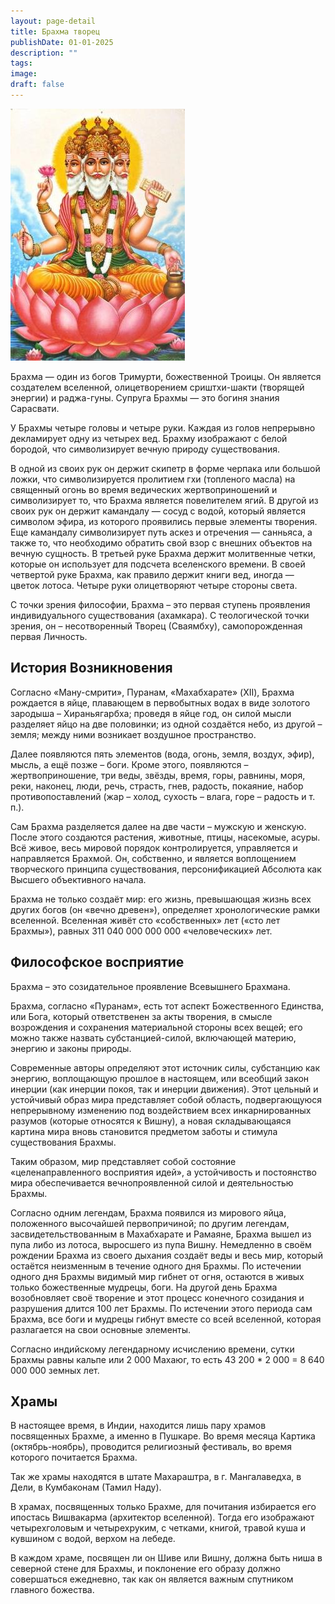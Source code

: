 ```yaml
---
layout: page-detail
title: Брахма творец
publishDate: 01-01-2025
description: ""
tags: 
image: 
draft: false
---
```


![Брахма](/upload/iblock/900/90010463a3dbd25dcdb129da222897b6.jpg "Брахма") 

  
 Брахма — один из богов Тримурти, божественной Троицы. Он является создателем вселенной, олицетворением сриштхи-шакти (творящей энергии) и раджа-гуны. Супруга Брахмы — это богиня знания Сарасвати.

 У Брахмы четыре головы и четыре руки. Каждая из голов непрерывно декламирует одну из четырех вед. Брахму изображают с белой бородой, что символизирует вечную природу существования.

 В одной из своих рук он держит скипетр в форме черпака или большой ложки, что символизируется пролитием гхи (топленого масла) на священный огонь во время ведических жертвоприношений и символизирует то, что Брахма является повелителем ягий. В другой из своих рук он держит камандалу — сосуд с водой, который является символом эфира, из которого проявились первые элементы творения. Еще камандалу символизирует путь аскез и отречения — санньяса, а также то, что необходимо обратить свой взор с внешних объектов на вечную сущность. В третьей руке Брахма держит молитвенные четки, которые он использует для подсчета вселенского времени. В своей четвертой руке Брахма, как правило держит книги вед, иногда — цветок лотоса. Четыре руки олицетворяют четыре стороны света.

 С точки зрения философии, Брахма – это первая ступень проявления индивидуального существования (ахамкара). С теологической точки зрения, он – несотворенный Творец (Сваямбху), самопорожденная первая Личность.

##  История Возникновения

 Согласно «Ману-смрити», Пуранам, «Махабхарате» (XII), Брахма рождается в яйце, плавающем в первобытных водах в виде золотого зародыша – Хираньягарбха; проведя в яйце год, он силой мысли разделяет яйцо на две половинки; из одной создаётся небо, из другой – земля; между ними возникает воздушное пространство.

 Далее появляются пять элементов (вода, огонь, земля, воздух, эфир), мысль, а ещё позже – боги. Кроме этого, появляются – жертвоприношение, три веды, звёзды, время, горы, равнины, моря, реки, наконец, люди, речь, страсть, гнев, радость, покаяние, набор противопоставлений (жар – холод, сухость – влага, горе – радость и т. п.).

 Сам Брахма разделяется далее на две части – мужскую и женскую. После этого создаются растения, животные, птицы, насекомые, асуры. Всё живое, весь мировой порядок контролируется, управляется и направляется Брахмой. Он, собственно, и является воплощением творческого принципа существования, персонификацией Абсолюта как Высшего объективного начала.

 Брахма не только создаёт мир: его жизнь, превышающая жизнь всех других богов (он «вечно древен»), определяет хронологические рамки вселенной. Вселенная живёт сто «собственных» лет («сто лет Брахмы»), равных 311 040 000 000 000 «человеческих» лет.

##  Философское восприятие

 Брахма – это созидательное проявление Всевышнего Брахмана.

 Брахма, согласно «Пуранам», есть тот аспект Божественного Единства, или Бога, который ответственен за акты творения, в смысле возрождения и сохранения материальной стороны всех вещей; его можно также назвать субстанцией-силой, включающей материю, энергию и законы природы.

 Современные авторы определяют этот источник силы, субстанцию как энергию, воплощающую прошлое в настоящем, или всеобщий закон инерции (как инерции покоя, так и инерции движения). Этот цельный и устойчивый образ мира представляет собой область, подвергающуюся непрерывному изменению под воздействием всех инкарнированных разумов (которые относятся к Вишну), а новая складывающаяся картина мира вновь становится предметом заботы и стимула существования Брахмы.

 Таким образом, мир представляет собой состояние «целенаправленного восприятия идей», а устойчивость и постоянство мира обеспечивается вечнопроявленной силой и деятельностью Брахмы.

 Согласно одним легендам, Брахма появился из мирового яйца, положенного высочайшей первопричиной; по другим легендам, засвидетельствованным в Махабхарате и Рамаяне, Брахма вышел из пупа либо из лотоса, выросшего из пупа Вишну. Немедленно в своём рождении Брахма из своего дыхания создаёт веды и весь мир, который остаётся неизменным в течение одного дня Брахмы. По истечении одного дня Брахмы видимый мир гибнет от огня, остаются в живых только божественные мудрецы, боги. На другой день Брахма возобновляет своё творение и этот процесс конечного созидания и разрушения длится 100 лет Брахмы. По истечении этого периода сам Брахма, все боги и мудрецы гибнут вместе со всей вселенной, которая разлагается на свои основные элементы.

 Согласно индийскому легендарному исчислению времени, сутки Брахмы равны кальпе или 2 000 Махаюг, то есть 43 200 \* 2 000 = 8 640 000 000 земных лет.

##  Храмы

 В настоящее время, в Индии, находится лишь пару храмов посвященных Брахме, а именно в Пушкаре. Во время месяца Картика (октябрь-ноябрь), проводится религиозный фестиваль, во время которого почитается Брахма.

 Так же храмы находятся в штате Махараштра, в г. Мангалаведха, в Дели, в Кумбаконам (Тамил Наду).

 В храмах, посвященных только Брахме, для почитания избирается его ипостась Вишвакарма (архитектор вселенной). Тогда его изображают четырехголовым и четырехруким, с четками, книгой, травой куша и кувшином с водой, верхом на лебеде.

 В каждом храме, посвящен ли он Шиве или Вишну, должна быть ниша в северной стене для Брахмы, и поклонение его образу должно совершаться ежедневно, так как он является важным спутником главного божества.
  
  

